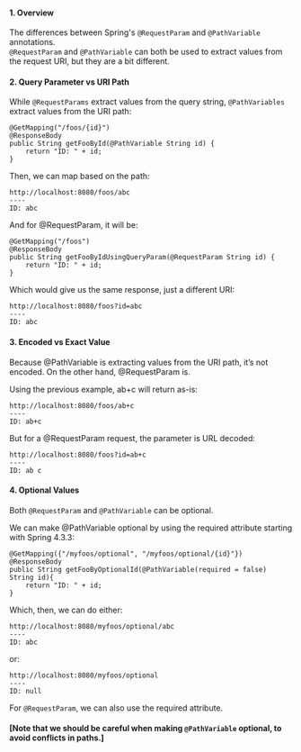 #### 1. Overview  
The differences between Spring's `@RequestParam` and `@PathVariable` annotations.  
`@RequestParam` and `@PathVariable` can both be used to extract values from the request URI, but they are a bit different.

#### 2. Query Parameter vs URI Path  
While `@RequestParams` extract values from the query string, `@PathVariables` extract values from the URI path:
```
@GetMapping("/foos/{id}")
@ResponseBody
public String getFooById(@PathVariable String id) {
    return "ID: " + id;
}
```
Then, we can map based on the path:
```
http://localhost:8080/foos/abc
----
ID: abc
```
And for @RequestParam, it will be:
```
@GetMapping("/foos")
@ResponseBody
public String getFooByIdUsingQueryParam(@RequestParam String id) {
    return "ID: " + id;
}
```
Which would give us the same response, just a different URI:
```
http://localhost:8080/foos?id=abc
----
ID: abc
```
#### 3. Encoded vs Exact Value  
Because @PathVariable is extracting values from the URI path, it’s not encoded. On the other hand, @RequestParam is.

Using the previous example, ab+c will return as-is:
```
http://localhost:8080/foos/ab+c
----
ID: ab+c
```
But for a @RequestParam request, the parameter is URL decoded:
```
http://localhost:8080/foos?id=ab+c
----
ID: ab c
```
#### 4. Optional Values  
Both `@RequestParam` and `@PathVariable` can be optional.

We can make @PathVariable optional by using the required attribute starting with Spring 4.3.3:
```
@GetMapping({"/myfoos/optional", "/myfoos/optional/{id}"})
@ResponseBody
public String getFooByOptionalId(@PathVariable(required = false) String id){
    return "ID: " + id;
}
```
Which, then, we can do either:
```
http://localhost:8080/myfoos/optional/abc
----
ID: abc
```
or:
```
http://localhost:8080/myfoos/optional
----
ID: null
```
For `@RequestParam`, we can also use the required attribute.

#### [Note that we should be careful when making `@PathVariable` optional, to avoid conflicts in paths.]


